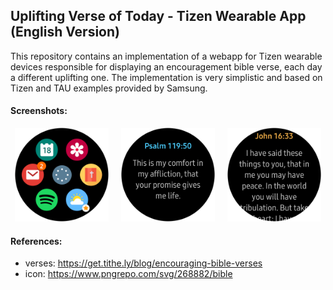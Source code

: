 ## Uplifting Verse of Today - Tizen Wearable App (English Version)

This repository contains an implementation of a webapp for Tizen wearable devices responsible for displaying an encouragement bible verse, each day a different uplifting one. The implementation is very simplistic and based on Tizen and TAU examples provided by Samsung. 

#### Screenshots:

<p align="center">
<img src="screenshots/01.png" alt="app launcher" width="150"> &nbsp;&nbsp;&nbsp; <img src="screenshots/02.png" alt="verse example" width="150"> &nbsp;&nbsp;&nbsp; <img src="screenshots/03.png" alt="verse example 2" width="150">
</p>

#### References:

 - verses: https://get.tithe.ly/blog/encouraging-bible-verses
 - icon: https://www.pngrepo.com/svg/268882/bible
